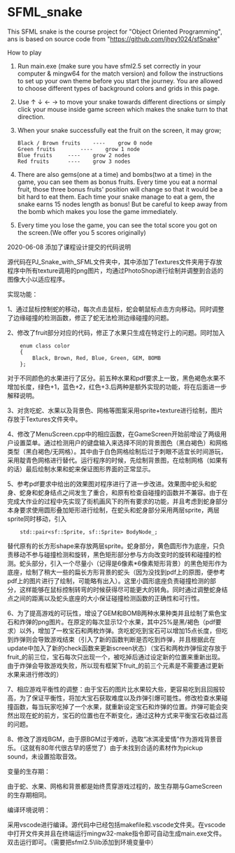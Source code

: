# SFML_snake
This SFML snake is the course project for "Object Oriented Programming",
ans is based on source code from "https://github.com/jhpy1024/sfSnake"

How to play

1.	Run main.exe (make sure you have sfml2.5 set correctly in your computer & mingw64 for the match version) and follow the instructions to set up your own theme before you start the journey.
	You are allowed to choose different types of background colors and grids in this page.

2.	Use ↑ ↓ ← → to move your snake towards different directions or simply click your mouse
	inside game screen which makes the
	snake turn to that direction.

3.	When your snake successfully eat the fruit on the screen, it may grow;

		Black / Brown fruits 	---- 	grow 0 node
		Green fruits 		---- 	grow 1 node
		Blue fruits		---- 	grow 2 nodes
		Red fruits 		---- 	grow 3 nodes

4.	There are also gems(one at a time) and bombs(two at a time) in the game, you can see them as bonus fruits.
	Every time you eat a normal fruit, those three bonus fruits' position will change so that it would be a bit
	hard to eat them. Each time your snake manage to eat a gem, the snake earns 15 nodes length as bonus! But be
	careful to keep away from the bomb which makes you lose the game immediately.
	
5.	Every time you lose the game, you can see the total score you got on the screen.(We offer you 5 scores originally)





2020-06-08 添加了课程设计提交的代码说明

源代码在PJ_Snake_with_SFML文件夹中，其中添加了Textures文件夹用于存放程序中所有texture调用的png图片，均通过PhotoShop进行绘制并调整到合适的图像大小以适应程序。

实现功能：

1、通过鼠标控制蛇的移动，每次点击鼠标，蛇会朝鼠标点击方向移动。同时调整了边缘碰撞的检测函数，修正了蛇无法检测边缘碰撞的问题。

2、修改了fruit部分对应的代码，修正了水果只生成在特定行上的问题。同时加入

		enum class color
		{
			Black, Brown, Red, Blue, Green, GEM, BOMB
		};

对于不同颜色的水果进行了区分。前五种水果和pdf要求上一致，黑色褐色水果不增加长度，绿色+1，蓝色+2，红色+3.后两种是额外实现的功能，将在后面进一步解释说明。

3、对贪吃蛇、水果以及背景色、网格等图案采用sprite+texture进行绘制，图片存放于Textures文件夹中。

4、修改了MenuScreen.cpp中的相应函数，在GameScreen开始前增设了两级用户设置菜单。通过检测用户的键盘输入来选择不同的背景图色（黑白褐色）和网格类型（黑白褐色/无网格）。其中由于白色网格绘制后过于刺眼不适宜长时间游玩，采用靛青色网格进行替代。运行程序的时候，先绘制背景图，在绘制网格（如果有的话）最后绘制水果和蛇来保证图形界面的正常显示。

5、参考pdf要求中给出的效果图对程序进行了进一步改进。效果图中蛇头和蛇身、蛇身和蛇身结点之间发生了重合，和原有检查自碰撞的函数并不兼容。由于在完成大作业的过程中先实现了街机画风下的所有要求的功能，并且考虑到蛇身部分本身要求使用圆形叠加矩形进行绘制，在蛇头和蛇身部分采用两层sprite，两层sprite同时移动，引入

		std::pair<sf::Sprite, sf::Sprite> BodyNode_;

替代原有的长方形shape来存放两层sprite。蛇身部分，黄色圆形作为底座，只负责移动不参与碰撞检测和旋转，黑色矩形部分参与方向改变时的旋转和碰撞的检测。蛇头部分，引入一个尽量小（记得是6像素*6像素矩形背景）的黑色矩形作为底座，绘制了稍大一些的扁长方形背景的蛇头（因为没找到pdf上的原图，便参考pdf上的图片进行了绘制，可能略有出入）。这里小圆形底座负责碰撞检测的部分，这样能够在鼠标控制转弯的时候获得尽可能更大的转角。同时通过调整蛇身结点之间的距离以及蛇头底座的大小保证碰撞检测函数的正确性和可行性。

6、为了提高游戏的可玩性，增设了GEM和BOMB两种水果种类并且绘制了紫色宝石和炸弹的png图片。在原定的每次显示12个水果，其中25%是黑/褐色（pdf要求）以外，增加了一枚宝石和两枚炸弹。贪吃蛇吃到宝石可以增加15点长度，但吃到炸弹则会导致游戏结束（引入了新的函数判断是否吃到炸弹，并且根据此在update中加入了新的check函数来更新screen状态）（宝石和两枚炸弹恒定存放于fruit_的前三位，宝石每次只出现一个，被吃掉后通过设定新的位置来重新出现。由于炸弹会导致游戏失败，所以现有框架下fruit_的前三个元素是不需要通过更新水果来进行修改的）

7、相应游戏平衡性的调整：由于宝石的图片比水果较大些，更容易吃到且回报较高，为了保证平衡性，将加大宝石获取难度以及炸弹引爆可能性。修改检查水果碰撞函数，每当玩家吃掉了一个水果，就重新设定宝石和炸弹的位置。炸弹可能会突然出现在蛇的前方，宝石的位置也在不断变化，通过这种方式来平衡宝石收益过高的问题。

8、修改了游戏BGM，由于原BGM过于难听，选取“冰淇凌爱情”作为游戏背景音乐。（这就有80年代很古早的感觉了）由于未找到合适的素材作为pickup sound，未设置拾取音效。

变量的生存期：

由于蛇、水果、网格和背景都是始终贯穿游戏过程的，故生存期与GameScreen的生存期相同。

编译环境说明：

采用vscode进行编译。源代码中已经包括makefile和.vscode文件夹。在vscode中打开文件夹并且在终端运行mingw32-make指令即可自动生成main.exe文件。双击运行即可。（需要把sfml2.5\lib添加到环境变量中）
